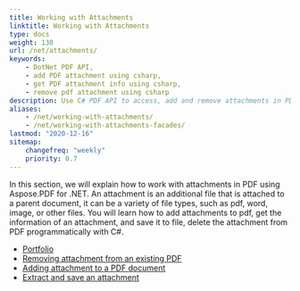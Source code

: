 ```yaml
---
title: Working with Attachments
linktitle: Working with Attachments
type: docs
weight: 130
url: /net/attachments/
keywords: 
    - DotNet PDF API,
    - add PDF attachment using csharp,
    - get PDF attachment info using csharp,
    - remove pdf attachment using csharp
description: Use C# PDF API to access, add and remove attachments in PDF files using C# from within your applications. Complete guide with C# code samples.
aliases:
    - /net/working-with-attachments/
    - /net/working-with-attachments-facades/
lastmod: "2020-12-16"
sitemap:
    changefreq: "weekly"
    priority: 0.7
---
```


In this section, we will explain how to work with attachments in PDF using Aspose.PDF for .NET.
An attachment is an additional file that is attached to a parent document, it can be a variety of file types, such as pdf, word, image, or other files.
You will learn how to add attachments to pdf, get the information of an attachment, and save it to file, delete the attachment from PDF programmatically with C#.

- [Portfolio](/pdf/net/portfolio/)
- [Removing attachment from an existing PDF](/pdf/net/removing-attachment-from-an-existing-pdf/)
- [Adding attachment to a PDF document](/pdf/net/add-attachment-to-pdf-document/)
- [Extract and save an attachment](/pdf/net/extract-and-save-an-attachment/)
